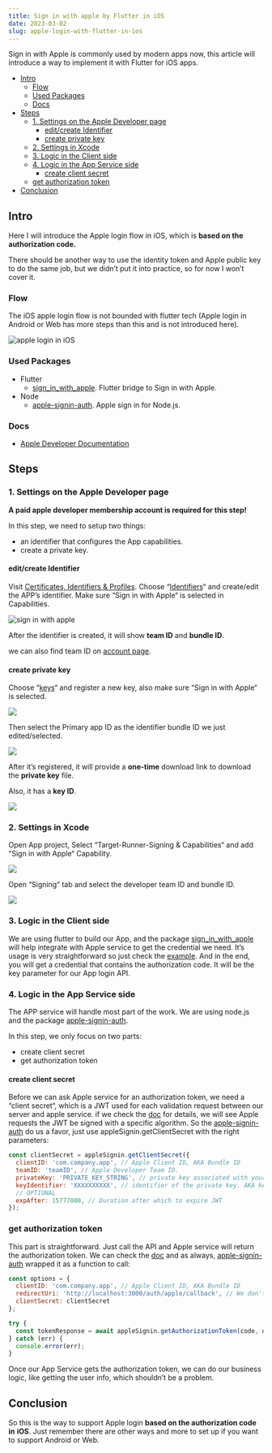 ```yaml
---
title: Sign in with apple by Flutter in iOS
date: 2023-03-02
slug: apple-login-with-flutter-in-ios
---
```


Sign in with Apple is commonly used by modern apps now, this article will introduce a way to implement it with Flutter for iOS apps.

- [Intro](#intro)
  - [Flow](#flow)
  - [Used Packages](#used-packages)
  - [Docs](#docs)
- [Steps](#steps)
  - [1. Settings on the Apple Developer page](#1-settings-on-the-apple-developer-page)
    - [edit/create Identifier](#editcreate-identifier)
    - [create private key](#create-private-key)
  - [2. Settings in Xcode](#2-settings-in-xcode)
  - [3. Logic in the Client side](#3-logic-in-the-client-side)
  - [4. Logic in the App Service side](#4-logic-in-the-app-service-side)
    - [create client secret](#create-client-secret)
  - [get authorization token](#get-authorization-token)
- [Conclusion](#conclusion)

## Intro

Here I will introduce the Apple login flow in iOS, which is **based on the authorization code.**

There should be another way to use the identity token and Apple public key to do the same job, but we didn’t put it into practice, so for now I won’t cover it.

### Flow

The iOS apple login flow is not bounded with flutter tech (Apple login in Android or Web has more steps than this and is not introduced here).

![apple login in iOS](https://s2.loli.net/2023/03/02/IhVbdx2l3JFeP56.png)

### Used Packages

- Flutter
  - [sign_in_with_apple](https://pub.dev/packages/sign_in_with_apple). Flutter bridge to Sign in with Apple.
- Node
  - [apple-signin-auth](https://www.npmjs.com/package/apple-signin-auth). Apple sign in for Node.js.

### Docs

- [Apple Developer Documentation](https://developer.apple.com/documentation/sign_in_with_apple/generate_and_validate_tokens )

## Steps

### 1. Settings on the Apple Developer page

**A paid apple developer membership account is required for this step!**

In this step, we need to setup two things:

- an identifier that configures the App capabilities.
- create a private key.

#### edit/create Identifier

Visit [Certificates, Identifiers & Profiles](https://developer.apple.com/account/resources/certificates/list). Choose “[Identifiers](https://developer.apple.com/account/resources/identifiers/list)“ and create/edit the APP’s identifier. Make sure “Sign in with Apple“ is selected in Capabilities.

![sign in with apple](https://s2.loli.net/2023/03/02/KQPRUTC1rdqVnyu.jpg)

After the identifier is created, it will show **team ID** and **bundle ID**.

we can also find team ID on [account page](https://developer.apple.com/account).

#### create private key

Choose “[keys](https://developer.apple.com/account/resources/authkeys/list)“ and register a new key, also make sure “Sign in with Apple“ is selected.

![](https://s2.loli.net/2023/03/02/HdgeWFJ5iU18lPQ.jpg)

Then select the Primary app ID as the identifier bundle ID we just edited/selected.

![](https://s2.loli.net/2023/03/02/14Mr82uSjNiplna.jpg)

After it’s registered, it will provide a **one-time** download link to download the **private key** file.

Also, it has a **key ID**.

![](https://s2.loli.net/2023/03/02/J1hN4YLM38aIUog.jpg)

### 2. Settings in Xcode

Open App project, Select “Target-Runner-Signing & Capabilities“ and add “Sign in with Apple“ Capability.

![](https://s2.loli.net/2023/03/02/zn9LjGBDYqpmJSk.jpg)

Open “Signing“ tab and select the developer team ID and bundle ID.

![](https://s2.loli.net/2023/03/02/s4G7wMlEqYRf8Xk.jpg)

### 3. Logic in the Client side

We are using flutter to build our App, and the package [sign_in_with_apple](https://pub.dev/packages/sign_in_with_apple) will help integrate with Apple service to get the credential we need. It’s usage is very straightforward so just check the [example](https://pub.dev/packages/sign_in_with_apple#example-usage). And in the end, you will get a credential that contains the authorization code. It will be the key parameter for our App login API.

### 4. Logic in the App Service side

The APP service will handle most part of the work. We are using node.js and the package [apple-signin-auth](https://www.npmjs.com/package/apple-signin-auth).

In this step, we only focus on two parts:

- create client secret
- get authorization token

#### create client secret

Before we can ask Apple service for an authorization token, we need a “client secret“, which is a JWT used for each validation request between our server and apple service. if we check the [doc](https://developer.apple.com/documentation/sign_in_with_apple/generate_and_validate_tokens#3262048) for details, we will see Apple requests the JWT be signed with a specific algorithm. So the [apple-signin-auth](https://www.npmjs.com/package/apple-signin-auth) do us a favor, just use appleSignin.getClientSecret with the right parameters:

```javascript
const clientSecret = appleSignin.getClientSecret({
  clientID: 'com.company.app', // Apple Client ID, AKA Bundle ID
  teamID: 'teamID', // Apple Developer Team ID.
  privateKey: 'PRIVATE_KEY_STRING', // private key associated with your client ID. -- Or provide a `privateKeyPath` property instead.
  keyIdentifier: 'XXXXXXXXXX', // identifier of the private key. AKA key ID. - can be found here https://developer.apple.com/account/resources/authkeys/list
  // OPTIONAL
  expAfter: 15777000, // Duration after which to expire JWT
});
```

### get authorization token

This part is straightforward. Just call the API and Apple service will return the authorization token. We can check the [doc](https://developer.apple.com/documentation/sign_in_with_apple/generate_and_validate_tokens#url) and as always, [apple-signin-auth](https://www.npmjs.com/package/apple-signin-auth) wrapped it as a function to call:

```javascript
const options = {
  clientID: 'com.company.app', // Apple Client ID, AKA Bundle ID
  redirectUri: 'http://localhost:3000/auth/apple/callback', // We don't need it in our login flow.
  clientSecret: clientSecret
};

try {
  const tokenResponse = await appleSignin.getAuthorizationToken(code, options);
} catch (err) {
  console.error(err);
}
```

Once our App Service gets the authorization token, we can do our business logic, like getting the user info, which shouldn’t be a problem.

## Conclusion

So this is the way to support Apple login **based on the authorization code in** **iOS**. Just remember there are other ways and more to set up if you want to support Android or Web.